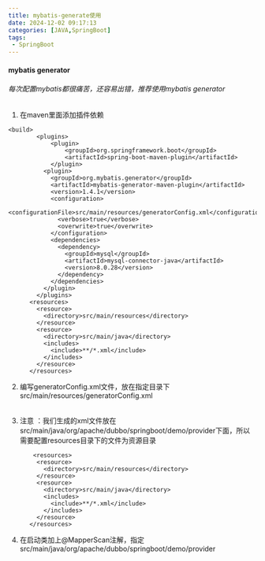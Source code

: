 ```yaml
---
title: mybatis-generate使用
date: 2024-12-02 09:17:13
categories: [JAVA,SpringBoot]
tags: 
 - SpringBoot
---
```


#### mybatis generator
###### 每次配置mybatis都很痛苦，还容易出错，推荐使用mybatis generator
1. 在maven里面添加插件依赖
```
<build>
        <plugins>
            <plugin>
                <groupId>org.springframework.boot</groupId>
                <artifactId>spring-boot-maven-plugin</artifactId>
            </plugin>
          <plugin>
            <groupId>org.mybatis.generator</groupId>
            <artifactId>mybatis-generator-maven-plugin</artifactId>
            <version>1.4.1</version>
            <configuration>
              <configurationFile>src/main/resources/generatorConfig.xml</configurationFile>
              <verbose>true</verbose>
              <overwrite>true</overwrite>
            </configuration>
            <dependencies>
              <dependency>
                <groupId>mysql</groupId>
                <artifactId>mysql-connector-java</artifactId>
                <version>8.0.28</version>
              </dependency>
            </dependencies>
          </plugin>
        </plugins>
      <resources>
        <resource>
          <directory>src/main/resources</directory>
        </resource>
        <resource>
          <directory>src/main/java</directory>
          <includes>
            <include>**/*.xml</include>
          </includes>
        </resource>
      </resources>
```
2. 编写generatorConfig.xml文件，放在指定目录下src/main/resources/generatorConfig.xml
<?xml version="1.0" encoding="UTF-8"?>
<!DOCTYPE generatorConfiguration
    PUBLIC "-//mybatis.org//DTD MyBatis Generator Configuration 1.0//EN"
    "http://mybatis.org/dtd/mybatis-generator-config_1_0.dtd">
<generatorConfiguration>
    <context id="MySQLTables" targetRuntime="MyBatis3">
        <!-- 数据库连接配置 -->
        <jdbcConnection
            driverClass="com.mysql.cj.jdbc.Driver"
            connectionURL="jdbc:mysql://localhost:3306/test?useUnicode=true&amp;characterEncoding=UTF-8&amp;serverTimezone=Asia/Shanghai"
            userId="root"
            password="">
        </jdbcConnection>
     <!-- Java类型解析器 -->
        <javaTypeResolver>
            <property name="forceBigDecimals" value="false"/>
        </javaTypeResolver>
        <!-- 实体类生成配置 -->
        <javaModelGenerator targetPackage="org.apache.dubbo.springboot.demo.provider.entity"
            targetProject="src/main/java">
            <property name="enableSubPackages" value="true"/>
            <property name="trimStrings" value="true"/>
        </javaModelGenerator>
        <!-- Mapper XML文件生成配置 -->
        <sqlMapGenerator targetPackage="mapper"
            targetProject="src/main/java/org/apache/dubbo/springboot/demo/provider">
            <property name="enableSubPackages" value="true"/>
        </sqlMapGenerator>
        <!-- Mapper接口生成配置 -->
        <javaClientGenerator type="XMLMAPPER"
            targetPackage="org.apache.dubbo.springboot.demo.provider.mapper"
            targetProject="src/main/java">
            <property name="enableSubPackages" value="true"/>
        </javaClientGenerator>
        <!-- 要生成的表配置 -->
        <table tableName="Student" domainObjectName="Student"
            enableCountByExample="false" enableUpdateByExample="false"
            enableDeleteByExample="false" enableSelectByExample="false"
            selectByExampleQueryId="false">
            <property name="useActualColumnNames" value="false"/>
        </table>
    </context>
</generatorConfiguration>

3.  注意 ：我们生成的xml文件放在src/main/java/org/apache/dubbo/springboot/demo/provider下面，所以需要配置resources目录下的文件为资源目录
```
       <resources>
        <resource>
          <directory>src/main/resources</directory>
        </resource>
        <resource>
          <directory>src/main/java</directory>
          <includes>
            <include>**/*.xml</include>
          </includes>
        </resource>
      </resources>
```
4.  在启动类加上@MapperScan注解，指定src/main/java/org/apache/dubbo/springboot/demo/provider